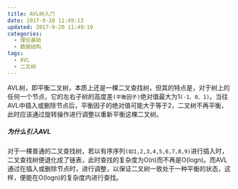 ```yaml
---
title: AVL树入门
date: 2017-9-20 11:49:13
updated: 2017-9-20 11:49:19
categories:
  - 理论基础
  - 数据结构
tags:
  - AVL
  - 二叉树
---
```


AVL树，即平衡二叉树，本质上还是一棵二叉查找树，但其的特点是，对于树上的任何一个节点，它的左右子树的高度差`(平衡因子)`绝对值最大为1`(-1、0、1)`。当往AVL中插入或删除节点后，平衡因子的绝对值可能大于等于2，二叉树不再平衡，此时应该通过旋转操作进行调整以重新平衡这棵二叉树。
<!--more-->

##### 为什么引入AVL

对于一棵普通的二叉查找树，若以有序序列`(如1,2,3,4,5,6,7,8,9)`进行插入时，二叉查找树便退化成了链表，此时查找的复杂度为O(n)而不再是O(logn)。而AVL通过在插入或删除节点时，进行调整，以保证二叉树一致处于一种平衡的状态，这样，便能在O(logn)的复杂度内进行查找。

